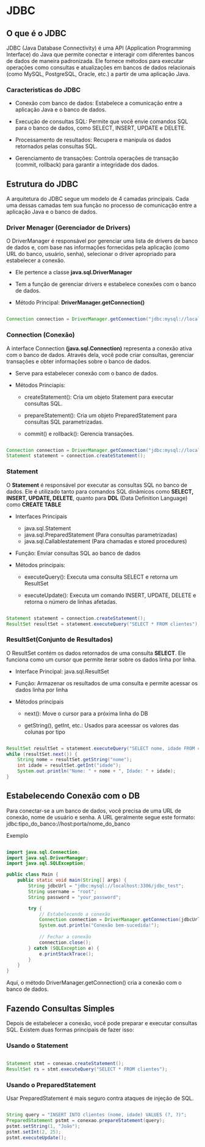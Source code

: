 # JDBC

## O que é o JDBC

JDBC (Java Database Connectivity) é uma API (Application Programming Interface) do Java que permite conectar e interagir com diferentes bancos de dados de maneira padronizada. Ele fornece métodos para executar operações como consultas e atualizações em bancos de dados relacionais (como MySQL, PostgreSQL, Oracle, etc.) a partir de uma aplicação Java.

### Caracteristicas do JDBC

- Conexão com banco de dados: Estabelece a comunicação entre a aplicação Java e o banco de dados.

- Execução de consultas SQL: Permite que você envie comandos SQL para o banco de dados, como SELECT, INSERT, UPDATE e DELETE.

- Processamento de resultados: Recupera e manipula os dados retornados pelas consultas SQL.

- Gerenciamento de transações: Controla operações de transação (commit, rollback) para garantir a integridade dos dados.

## Estrutura do JDBC

A  arquitetura do JDBC segue um modelo de 4 camadas principais. Cada uma dessas camadas tem sua função no processo de comunicação entre a aplicação Java e o banco de dados.

### Driver Menager (Gerenciador de Drivers)

O DriverManager é responsável por gerenciar uma lista de drivers de banco de dados e, com base nas informações fornecidas pela aplicação (como URL do banco, usuário, senha), selecionar o driver apropriado para estabelecer a conexão.

- Ele pertence a classe **java.sql.DriverManager**

- Tem a função de gerenciar drivers e estabelece conexões com o banco de dados.

- Método Principal: **DriverManager.getConnection()**

``` java

Connection connection = DriverManager.getConnection("jdbc:mysql://localhost:3306/meuBanco", "usuario", "senha");

```

### Connection (Conexão)

A interface Connection **(java.sql.Connection)** representa a conexão ativa com o banco de dados. Através dela, você pode criar consultas, gerenciar transações e obter informações sobre o banco de dados.

- Serve para estabelecer conexão com o banco de dados.

- Métodos Princiapis: 

    - createStatement(): Cria um objeto Statement para executar consultas SQL.

    - prepareStatement(): Cria um objeto PreparedStatement para consultas SQL parametrizadas.

    - commit() e rollback(): Gerencia transações.

``` java

Connection connection = DriverManager.getConnection("jdbc:mysql://localhost:3306/meuBanco", "usuario", "senha");
Statement statement = connection.createStatement();

```

### Statement

O **Statement** é responsável por executar as consultas SQL no banco de dados. Ele é utilizado tanto para comandos SQL dinâmicos como **SELECT, INSERT, UPDATE, DELETE**, quanto para **DDL** (Data Definition Language) como **CREATE TABLE**

- Interfaces Principais
    - java.sql.Statement
    - java.sql.PreparedStatement (Para consultas parametrizadas)
    - java.sql.Callablestatement (Para chamadas e stored procedures)

- Função: Enviar consultas SQL ao banco de dados

- Métodos principais:
    - executeQuery(): Executa uma consulta SELECT e retorna um ResultSet

    - executeUpdate(): Executa um comando INSERT, UPDATE, DELETE e retorna o número de linhas afetadas.

``` java

Statement statement = connection.createStatement();
ResultSet resultSet = statement.executeQuery("SELECT * FROM clientes");

```

### ResultSet(Conjunto de Resultados)

O ResultSet contém os dados retornados de uma consulta **SELECT**. Ele funciona como um cursor que permite iterar sobre os dados linha por linha.

- Interface Principal: java.sql.ResultSet

- Função: Armazenar os resultados de uma consulta e permite acessar os dados linha por linha

- Métodos principais

    - next(): Move o cursor para a próxima linha do DB

    - getString(), getInt, etc.: Usados para aceessar os valores das colunas por tipo

``` java

ResultSet resultSet = statement.executeQuery("SELECT nome, idade FROM clientes");
while (resultSet.next()) {
    String nome = resultSet.getString("nome");
    int idade = resultSet.getInt("idade");
    System.out.println("Nome: " + nome + ", Idade: " + idade);
}

```

## Estabelecendo Conexão com o DB

Para conectar-se a um banco de dados, você precisa de uma URL de conexão, nome de usuário e senha. A URL geralmente segue este formato: jdbc:tipo_do_banco://host:porta/nome_do_banco

Exemplo 

``` java

import java.sql.Connection;
import java.sql.DriverManager;
import java.sql.SQLException;

public class Main {
    public static void main(String[] args) {
        String jdbcUrl = "jdbc:mysql://localhost:3306/jdbc_test";
        String username = "root";
        String password = "your_password";

        try {
            // Estabelecendo a conexão
            Connection connection = DriverManager.getConnection(jdbcUrl, username, password);
            System.out.println("Conexão bem-sucedida!");
            
            // Fechar a conexão
            connection.close();
        } catch (SQLException e) {
            e.printStackTrace();
        }
    }
}


```
Aqui, o método DriverManager.getConnection() cria a conexão com o banco de dados.

## Fazendo Consultas Simples

Depois de estabelecer a conexão, você pode preparar e executar consultas SQL. Existem duas formas principais de fazer isso:

### Usando o Statement

``` java

Statement stmt = conexao.createStatement();
ResultSet rs = stmt.executeQuery("SELECT * FROM clientes");

```

### Usando o PreparedStatement

Usar PreparedStatement é mais seguro contra ataques de injeção de SQL.

``` java

String query = "INSERT INTO clientes (nome, idade) VALUES (?, ?)";
PreparedStatement pstmt = conexao.prepareStatement(query);
pstmt.setString(1, "João");
pstmt.setInt(2, 25);
pstmt.executeUpdate();

```
